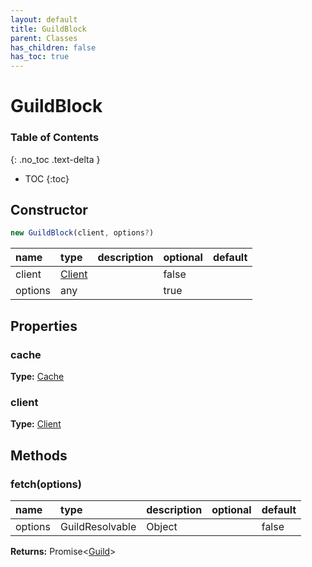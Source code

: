 ```yaml
---
layout: default
title: GuildBlock
parent: Classes
has_children: false
has_toc: true
---
```


# GuildBlock
### Table of Contents
{: .no_toc .text-delta }

- TOC
{:toc}
## Constructor
```js
new GuildBlock(client, options?)
```
| name | type | description | optional | default |
|:-----|:-----|:------------|:---------|:--------|
| client | [Client](classes/Client) |  | false |  |
| options | any |  | true |  |

## Properties
### cache
**Type:** [Cache](classes/Cache)

### client
**Type:** [Client](classes/Client)

## Methods
### fetch(options)
| name | type | description | optional | default |
|:-----|:-----|:------------|:---------|:--------|
| options | GuildResolvable | Object |  | false |  |

**Returns:** Promise<[Guild](classes/Guild)>

